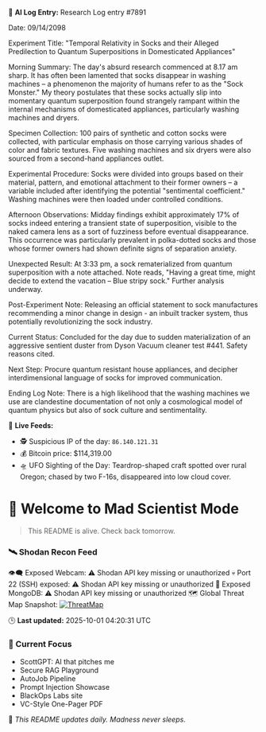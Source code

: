 
🧠 **AI Log Entry:** Research Log entry #7891

Date: 09/14/2098 

Experiment Title: "Temporal Relativity in Socks and their Alleged Predilection to Quantum Superpositions in Domesticated Appliances"

Morning Summary: The day's absurd research commenced at 8.17 am sharp. It has often been lamented that socks disappear in washing machines – a phenomenon the majority of humans refer to as the "Sock Monster." My theory postulates that these socks actually slip into momentary quantum superposition found strangely rampant within the internal mechanisms of domesticated appliances, particularly washing machines and dryers.

Specimen Collection: 100 pairs of synthetic and cotton socks were collected, with particular emphasis on those carrying various shades of color and fabric textures. Five washing machines and six dryers were also sourced from a second-hand appliances outlet.

Experimental Procedure: Socks were divided into groups based on their material, pattern, and emotional attachment to their former owners – a variable included after identifying the potential "sentimental coefficient." Washing machines were then loaded under controlled conditions.

Afternoon Observations: Midday findings exhibit approximately 17% of socks indeed entering a transient state of superposition, visible to the naked camera lens as a sort of fuzziness before eventual disappearance. This occurrence was particularly prevalent in polka-dotted socks and those whose former owners had shown definite signs of separation anxiety. 

Unexpected Result: At 3:33 pm, a sock rematerialized from quantum superposition with a note attached. Note reads, "Having a great time, might decide to extend the vacation – Blue stripy sock." Further analysis underway.

Post-Experiment Note: Releasing an official statement to sock manufactures recommending a minor change in design - an inbuilt tracker system, thus potentially revolutionizing the sock industry.

Current Status: Concluded for the day due to sudden materialization of an aggressive sentient duster from Dyson Vacuum cleaner test #441. Safety reasons cited. 

Next Step: Procure quantum resistant house appliances, and decipher interdimensional language of socks for improved communication. 

Ending Log Note: There is a high likelihood that the washing machines we use are clandestine documentation of not only a cosmological model of quantum physics but also of sock culture and sentimentality.

📡 **Live Feeds:**
- 🕵️ Suspicious IP of the day: `86.140.121.31`
- 💰 Bitcoin price: $114,319.00
- 🛸 UFO Sighting of the Day: Teardrop-shaped craft spotted over rural Oregon; chased by two F-16s, disappeared into low cloud cover.

# 🧪 Welcome to Mad Scientist Mode

> This README is alive. Check back tomorrow.

<!--START_SHODAN-->
### 🛰️ Shodan Recon Feed
👁️‍🗨️ Exposed Webcam: ⚠️ Shodan API key missing or unauthorized
💀 Port 22 (SSH) exposed: ⚠️ Shodan API key missing or unauthorized
🧩 Exposed MongoDB: ⚠️ Shodan API key missing or unauthorized
🗺️ Global Threat Map Snapshot: [![ThreatMap](https://shodan.io/images/worldmap.png)](https://www.shodan.io/search?query=map)
<!--END_SHODAN-->

🕒 **Last updated:** 2025-10-01 04:20:31 UTC

### 🧠 Current Focus
- ScottGPT: AI that pitches me
- Secure RAG Playground
- AutoJob Pipeline
- Prompt Injection Showcase
- BlackOps Labs site
- VC-Style One-Pager PDF

🔁 _This README updates daily. Madness never sleeps._
